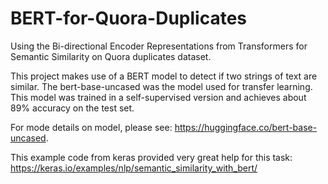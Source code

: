 # BERT-for-Quora-Duplicates
Using the Bi-directional Encoder Representations from Transformers for Semantic Similarity on Quora duplicates dataset.


This project makes use of a BERT model to detect if two strings of text are similar. The bert-base-uncased was the model used for transfer learning. This model was trained in a self-supervised version and achieves about 89% accuracy on the test set.

For mode details on model, please see: https://huggingface.co/bert-base-uncased.

This example code from keras provided very great help for this task: https://keras.io/examples/nlp/semantic_similarity_with_bert/
